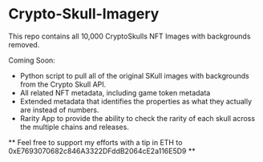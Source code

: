 # Crypto-Skull-Imagery

This repo contains all 10,000 CryptoSkulls NFT Images with backgrounds removed.

Coming Soon:
 - Python script to pull all of the original SKull images with backgrounds from the Crypto Skull API.
 - All related NFT metadata, including game token metadata
 - Extended metadata that identifies the properties as what they actually are instead of numbers.
 - Rarity App to provide the ability to check the rarity of each skull across the multiple chains and releases.

** Feel free to support my efforts with a tip in ETH to 0xE7693070682c846A3322DFddB2064cE2a116E5D9 **

